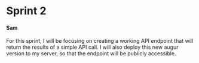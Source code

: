 # Sprint 2

#### Sam
For this sprint, I will be focusing on creating a working API endpoint that will return the results of a simple API call.  I will also deploy this new augur version to my server, so that the endpoint will be publicly accessible.
